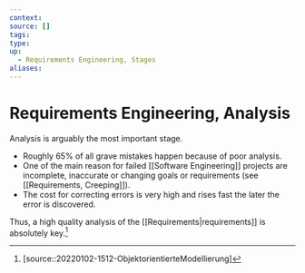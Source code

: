 ```yaml
---
context:
source: []
tags: 
type:
up:
  - Requirements Engineering, Stages
aliases:
---
```


# Requirements Engineering, Analysis

Analysis is arguably the most important stage.
- Roughly 65% of all grave mistakes happen because of poor analysis.
- One of the main reason for failed [[Software Engineering]] projects are incomplete, inaccurate or changing goals or requirements (see [[Requirements, Creeping]]).
- The cost for correcting errors is very high and rises fast the later the error is discovered.

Thus, a high quality analysis of the [[Requirements|requirements]] is absolutely key.[^1]

[^1]: [source::20220102-1512-ObjektorientierteModellierung]
